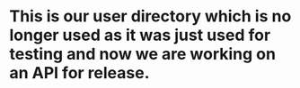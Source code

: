 # This is our user directory which is no longer used as it was just used for testing and now we are working on an API for release.
